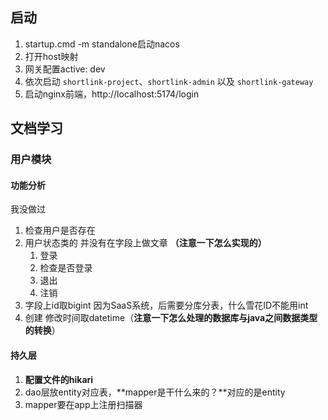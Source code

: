 ## 启动
1. startup.cmd -m standalone启动nacos
2. 打开host映射
3. 网关配置active: dev
4. 依次启动 `shortlink-project`、`shortlink-admin` 以及 `shortlink-gateway`
5. 启动nginx前端，http://localhost:5174/login

## 文档学习
### 用户模块
#### 功能分析
我没做过
1. 检查用户是否存在
2. 用户状态类的 并没有在字段上做文章 **（注意一下怎么实现的）**
	1. 登录
	2. 检查是否登录
	3. 退出
	4. 注销 
3. 字段上id取bigint 因为SaaS系统，后需要分库分表，什么雪花ID不能用int
4. 创建 修改时间取datetime（**注意一下怎么处理的数据库与java之间数据类型的转换**）
#### 持久层
1. **配置文件的hikari**
2. dao层放entity对应表，**mapper是干什么来的？**对应的是entity
3. mapper要在app上注册扫描器
